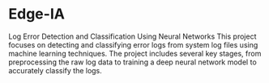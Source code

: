 # Edge-IA
Log Error Detection and Classification Using Neural Networks This project focuses on detecting and classifying error logs from system log files using machine learning techniques. The project includes several key stages, from preprocessing the raw log data to training a deep neural network model to accurately classify the logs.
